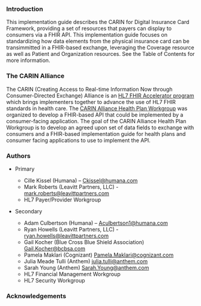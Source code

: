 <a name="introduction"> </a>
### Introduction

This implementation guide describes the CARIN for Digital Insurance Card Framework, providing a set of resources that payers can display to consumers via a FHIR API. This implementation guide focuses on standardizing how data elements from the physical insurance card can be transimmitted in a FHIR-based exchange, leveraging the Coverage resource as well as Patient and Organization resources. See the Table of Contents for more information.

<a name="the-carin-alliance"></a>
### The CARIN Alliance
The CARIN (Creating Access to Real-time Information Now through Consumer-Directed Exchange) Alliance is an [HL7 FHIR Accelerator program](http://www.hl7.org/about/fhir-accelerator/index.cfm) which brings implementers together to advance the use of HL7 FHIR standards in health care. The [CARIN Alliance Health Plan Workgroup](https://www.carinalliance.com/our-work/health-plan/) was organized to develop a FHIR-based API that could be implemented by a consumer-facing application. The goal of the CARIN Alliance Health Plan Workgroup is to develop an agreed upon set of data fields to exchange with consumers and a FHIR-based implementation guide for health plans and consumer facing applications to use to implement the API.

<a name="authors"> </a>
### Authors

* Primary
    * Cille Kissel (Humana) – [Ckissel@humana.com](mailto:Ckissel@humana.com)
    * Mark Roberts (Leavitt Partners, LLC) - [mark.roberts@leavittpartners.com](mailto:mark.roberts@leavittpartners.com)
    * HL7 Payer/Provider Workgroup

* Secondary
    * Adam Culbertson (Humana) – [Aculbertson1@humana.com](mailto:Aculbertson1@humana.com)
    * Ryan Howells (Leavitt Partners, LLC) - [ryan.howells@leavittpartners.com](mailto:ryan.howells@leavittpartners.com)
    * Gail Kocher (Blue Cross Blue Shield Association) [Gail.Kocher@bcbsa.com](mailto:Gail.Kocher@bcbsa.com)
    * Pamela Maklari (Cognizant) [Pamela.Maklari@cognizant.com](mailto:Pamela.Maklari@cognizant.com)
    * Julia Meade Tulli (Anthem) [julia.tulli@anthem.com](mailto:julia.tulli@anthem.com)
    * Sarah Young (Anthem) [Sarah.Young@anthem.com](mailto:Sarah.Young@anthem.com)
    * HL7 Financial Management Workgroup
    * HL7 Security Workgroup 


### Acknowledgements

